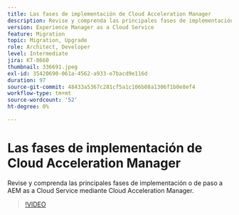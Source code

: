 ```yaml
---
title: Las fases de implementación de Cloud Acceleration Manager
description: Revise y comprenda las principales fases de implementación o de paso a AEM as a Cloud Service mediante Cloud Acceleration Manager.
version: Experience Manager as a Cloud Service
feature: Migration
topic: Migration, Upgrade
role: Architect, Developer
level: Intermediate
jira: KT-8660
thumbnail: 336691.jpeg
exl-id: 35420690-061a-4562-a933-e7bacd9e116d
duration: 97
source-git-commit: 48433a5367c281cf5a1c106b08a1306f1b0e8ef4
workflow-type: tm+mt
source-wordcount: '52'
ht-degree: 0%

---
```


# Las fases de implementación de Cloud Acceleration Manager

Revise y comprenda las principales fases de implementación o de paso a AEM as a Cloud Service mediante Cloud Acceleration Manager.

>[!VIDEO](https://video.tv.adobe.com/v/3438282?quality=12&learn=on&captions=spa)
